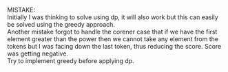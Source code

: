 MISTAKE:
<br>
Initially I was thinking to solve using dp, it will also work but this can easily be solved using the greedy approach.
<br>
Another mistake forgot to handle the corener case that if we have the first element greater than the power then we cannot take any element from the tokens but I was facing down the last token, thus reducing the score. Score was getting negative.
<br>
Try to implement greedy before applying dp.